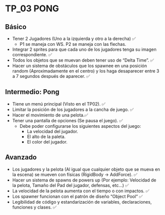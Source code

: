 # TP_03 PONG

## Básico

- Tener 2 Jugadores (Uno a la izquierda y otro a la derecha) ✅
  - P1 se maneja con WS. P2 se maneja con las flechas.
- Integrar 2 sprites para que cada uno de los jugadores tenga su imagen correspondiente. ✅
- Todos los objetos que se muevan deben tener uso de “Delta Time”. ✅
- Hacer un sistema de obstáculos que los spawnee en una posición random (Aproximadamente en el
centro) y los haga desaparecer entre 3 a 7 segundos después de aparecer. ✅

## Intermedio: Pong

- Tiene un menú principal (Visto en el TP02). ✅
- Limitar la posición de los jugadores a la cancha de juego. ✅
- Hacer el movimiento de una pelota.✅
- Tener una pantalla de opciones (Se pausa el juego). ✅
  - Debe poder configurarse los siguientes aspectos del juego:
    - La velocidad del jugador.
    - El alto de la paleta.
    - El color del jugador.

## Avanzado

- Los jugadores y la pelota (Al igual que cualquier objeto que se mueva en la escena) se mueven con
físicas (RigidBody -> AddForce). ✅
- Hacer un sistema de spawns de powers up (Por ejemplo: Velocidad de la pelota, Tamaño del Pad del
jugador, defensas, etc...) ✅
- La velocidad de la pelota aumenta con el tiempo o con impactos. ✅
- Los spawner funcionan con el patrón de diseño “Object Pool“ ✅
- Legibilidad de código y estandarización de variables, declaraciones, funciones y clases. ✅
